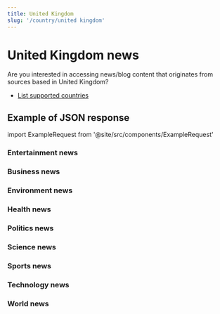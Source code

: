```yaml
---
title: United Kingdom
slug: '/country/united kingdom'
---
```


# United Kingdom news

Are you interested in accessing news/blog content that originates from sources based in United Kingdom?

- [List supported countries](/get-articles/countries)

## Example of JSON response

import ExampleRequest from '@site/src/components/ExampleRequest'

### Entertainment news
<ExampleRequest url="https://api.apitube.io/v1/news/articles-demo?limit=2&category=news/Arts_and_Entertainment&country=gb"></ExampleRequest>

### Business news
<ExampleRequest url="https://api.apitube.io/v1/news/articles-demo?limit=2&category=news/Business&country=gb"></ExampleRequest>

### Environment news
<ExampleRequest url="https://api.apitube.io/v1/news/articles-demo?limit=2&category=news/Environment&country=gb"></ExampleRequest>

### Health news
<ExampleRequest url="https://api.apitube.io/v1/news/articles-demo?limit=2&category=news/Health&country=gb"></ExampleRequest>

### Politics news
<ExampleRequest url="https://api.apitube.io/v1/news/articles-demo?limit=2&category=news/Politics&country=gb"></ExampleRequest>

### Science news
<ExampleRequest url="https://api.apitube.io/v1/news/articles-demo?limit=2&category=news/Science&country=gb"></ExampleRequest>

### Sports news
<ExampleRequest url="https://api.apitube.io/v1/news/articles-demo?limit=2&category=news/Sports&country=gb"></ExampleRequest>

### Technology news
<ExampleRequest url="https://api.apitube.io/v1/news/articles-demo?limit=2&category=news/Technology&country=gb"></ExampleRequest>

### World news
<ExampleRequest url="https://api.apitube.io/v1/news/articles-demo?limit=2&category=news/World&country=gb"></ExampleRequest>

